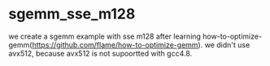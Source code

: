 # sgemm_sse_m128
we create a sgemm example with sse m128 after learning how-to-optimize-gemm(https://github.com/flame/how-to-optimize-gemm).
we didn't use avx512, because avx512 is not supoortted with gcc4.8.
